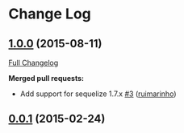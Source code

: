 # Change Log

## [1.0.0](https://github.com/seegno/sequelize-sql-tag/tree/1.0.0) (2015-08-11)

[Full Changelog](https://github.com/seegno/sequelize-sql-tag/compare/0.0.1...1.0.0)

**Merged pull requests:**

- Add support for sequelize 1.7.x [\#3](https://github.com/seegno/sequelize-sql-tag/pull/3) ([ruimarinho](https://github.com/ruimarinho))

## [0.0.1](https://github.com/seegno/sequelize-sql-tag/tree/0.0.1) (2015-02-24)
